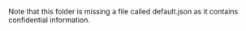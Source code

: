 Note that this folder is missing a file called default.json as it contains confidential information.
